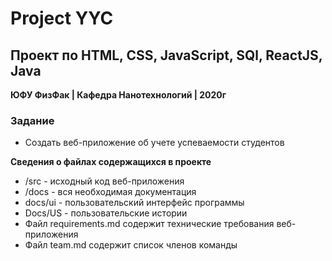 # Project YYC
## Проект по HTML, CSS, JavaScript, SQl, ReactJS, Java

__ЮФУ ФизФак | Кафедра Нанотехнологий | 2020г__

### Задание

-	Создать веб-приложение об учете успеваемости студентов


**Сведения о файлах содержащихся в проекте**
- /src - исходный код веб-приложения
- /docs - вся необходимая документация
- docs/ui - пользовательский интерфейс программы
- Docs/US - пользовательские истории
-	Файл requirements.md содержит технические требования веб-приложения
-	Файл team.md содержит список членов команды
